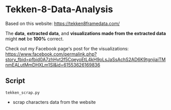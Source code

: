 # Tekken-8-Data-Analysis
Based on this website: https://tekken8framedata.com/   

The **data**, **extracted data**, and **visualizations made from the extracted data** might **not** be **100%** correct.

Check out my Facebook page's post for the visualizations:   
https://www.facebook.com/permalink.php?story_fbid=pfbid0A7zhHyt2f5CqeyoEtL4kH9oLsJaSsAchS2AD6K9tgnjiaiTMnmEALutMmDHXLm1Sl&id=61553626169836
  
## Script
```tekken_scrap.py```
- scrap characters data from the website